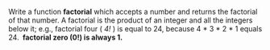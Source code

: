 <p>Write a function&nbsp;<strong>factorial</strong> which accepts a number and returns the factorial of that number. A&nbsp;factorial is the product of an integer and all the integers below it; e.g., factorial four (&nbsp;<em>4!</em>&nbsp;) is equal to 24, because 4 *&nbsp;3&nbsp;* 2 * 1 equals 24.&nbsp;<strong> factorial zero (0!) is always 1.</strong></p>